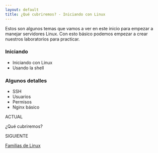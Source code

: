 ```yaml
---
layout: default
title: ¿Qué cubriremos? - Iniciando con Linux
---
```


Estos son algunos temas que vamos a ver en este inicio para empezar a
manejar servidores Linux. Con esto básico podemos empezar a crear nuestros
laboratorios para practicar.

### Iniciando

* Iniciando con Linux
* Usando la shell

### Algunos detalles

* SSH
* Usuarios
* Permisos
* Nginx básico

<div class="next-previous clearfix">
  <div class="floater-wrap">
    <div class="toc">
      <a href="/empieza-linux/" class="toc-icon">
        <i class="fa fa-bars" aria-hidden="true"></i>
      </a>
    </div>
    <div class="clearfix prev-next">
      <div class="half half-left tleft">
        <div class="half-wrap">
          <p class="half-label">ACTUAL</p>
          <p class="current-lesson">¿Qué cubriremos?</p>
        </div>
      </div>
      <div class="half half-right tright">
        <div class="half-wrap">
          <p class="half-label">SIGUIENTE</p>
          <p>
            <a href="" class="half-link">
              Familias de Linux
            </a>
          </p>
        </div>
      </div>
    </div>
  </div>
</div>
